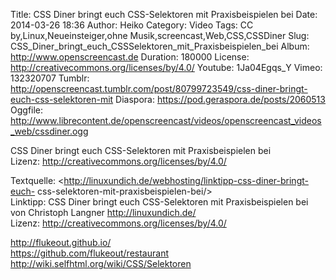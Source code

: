 Title: CSS Diner bringt euch CSS-Selektoren mit Praxisbeispielen bei
Date: 2014-03-26 18:36
Author: Heiko
Category: Video
Tags: CC by,Linux,Neueinsteiger,ohne Musik,screencast,Web,CSS,CSSDiner
Slug: CSS_Diner_bringt_euch_CSSSelektoren_mit_Praxisbeispielen_bei
Album: http://www.openscreencast.de
Duration: 180000
License: http://creativecommons.org/licenses/by/4.0/
Youtube: 1Ja04Egqs_Y
Vimeo: 132320707
Tumblr: http://openscreencast.tumblr.com/post/80799723549/css-diner-bringt-euch-css-selektoren-mit
Diaspora: https://pod.geraspora.de/posts/2060513
Oggfile: http://www.librecontent.de/openscreencast/videos/openscreencast_videos_web/cssdiner.ogg

CSS Diner bringt euch CSS-Selektoren mit Praxisbeispielen bei  
Lizenz: <http://creativecommons.org/licenses/by/4.0/>  
  
Textquelle: <http://linuxundich.de/webhosting/linktipp-css-diner-bringt-euch-
css-selektoren-mit-praxisbeispielen-bei/>  
Linktipp: CSS Diner bringt euch CSS-Selektoren mit Praxisbeispielen bei von
Christoph Langner <http://linuxundich.de/>  
Lizenz: <http://creativecommons.org/licenses/by/4.0/>  
  
<http://flukeout.github.io/>  
<https://github.com/flukeout/restaurant>  
<http://wiki.selfhtml.org/wiki/CSS/Selektoren>

